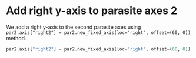 # Add right y-axis to parasite axes 2

We add a right y-axis to the second parasite axes using `par2.axis["right2"] = par2.new_fixed_axis(loc="right", offset=(60, 0))` method.

```python
par2.axis["right2"] = par2.new_fixed_axis(loc="right", offset=(60, 0))
```
